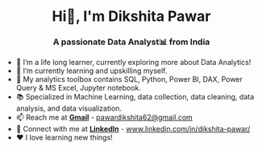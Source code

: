 <!-- ## Hi there!👋 I'm Dikshita Pawar
### A passionate Data Analyst! -->

<h1 align="center">Hi👋, I'm Dikshita Pawar </h1>
<h3 align="center">A passionate Data Analyst📊 from India </h3>

- 🔭 I’m a life long learner, currently exploring more about Data Analytics!
- 🌱 I’m currently learning and upskilling myself. 
- 🧰 My analytics toolbox contains SQL, Python, Power BI, DAX, Power Query & MS Excel, Jupyter notebook.
- 📚 Specialized in Machine Learning, data collection, data cleaning, data analysis, and data visualization.
- 📫 Reach me at **[Gmail](mailto:pawardikshita62@gmail.com)** - pawardikshita62@gmail.com
- 🔗 Connect with me at **[LinkedIn](https://www.linkedin.com/in/dikshita-pawar/)** - www.linkedin.com/in/dikshita-pawar/
- ❤️ I love learning new things!
